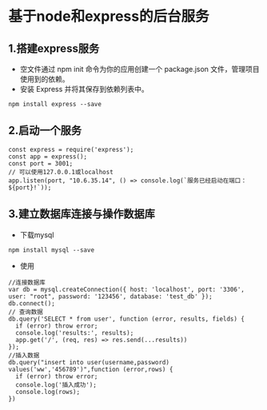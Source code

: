 # 基于node和express的后台服务
## 1.搭建express服务
  +  空文件通过 npm init 命令为你的应用创建一个 package.json 文件，管理项目使用到的依赖。
  +  安装 Express 并将其保存到依赖列表中。
```
npm install express --save
```
## 2.启动一个服务
```
const express = require('express');
const app = express();
const port = 3001;
// 可以使用127.0.0.1或localhost
app.listen(port, "10.6.35.14", () => console.log(`服务已经启动在端口：${port}!`));
```
## 3.建立数据库连接与操作数据库
  + 下载mysql
  ```
  npm install mysql --save
  ```
  + 使用
  ```
  //连接数据库
  var db = mysql.createConnection({ host: 'localhost', port: '3306', user: "root", password: '123456', database: 'test_db' });
db.connect();
// 查询数据
db.query('SELECT * from user', function (error, results, fields) {
    if (error) throw error;
    console.log('results:', results);
    app.get('/', (req, res) => res.send(...results))
});
//插入数据
db.query("insert into user(username,password) values('ww','456789')",function (error,rows) {
    if (error) throw error;
    console.log('插入成功');
    console.log(rows);
})
  ```
